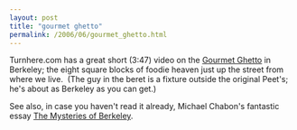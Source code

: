 ```yaml
---
layout: post
title: "gourmet ghetto"
permalink: /2006/06/gourmet_ghetto.html
---
```


Turnhere.com has a great short (3:47) video on the [Gourmet Ghetto](http://www.turnhere.com/city/san_francisco/berkeley_east_bay/films/9.aspx) in Berkeley; the eight square blocks of foodie heaven just up the street from where we live.  (The guy in the beret is a fixture outside the original Peet's; he's about as Berkeley as you can get.) 

See also, in case you haven't read it already, Michael Chabon's fantastic essay [The Mysteries of Berkeley](http://www.michaelchabon.com/archives/2005/03/the_mysteries_o.html).